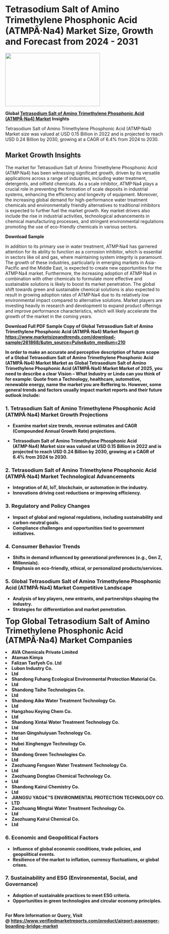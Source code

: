 <H1>Tetrasodium Salt of Amino Trimethylene Phosphonic Acid (ATMPÂ·Na4) Market Size, Growth and Forecast from 2024 - 2031</H1><img class="aligncenter size-medium wp-image-584254" src="https://thirdeyenews.in/wp-content/uploads/2024/09/Global-Market-Research-300x168.jpeg" alt="" width="300" height="168" /><p><strong>Global&nbsp;<a href="https://www.marketsizeandtrends.com/download-sample/261868/&amp;utm_source=Pulse&amp;utm_medium=210">Tetrasodium Salt of Amino Trimethylene Phosphonic Acid (ATMPÂ·Na4) Market</a> Insights</strong></p><p>Tetrasodium Salt of Amino Trimethylene Phosphonic Acid (ATMP·Na4) Market size was valued at USD 0.15 Billion in 2022 and is projected to reach USD 0.24 Billion by 2030, growing at a CAGR of 6.4% from 2024 to 2030.</p><p><h2>Market Growth Insights</h2> <p>The market for Tetrasodium Salt of Amino Trimethylene Phosphonic Acid (ATMP·Na4) has been witnessing significant growth, driven by its versatile applications across a range of industries, including water treatment, detergents, and oilfield chemicals. As a scale inhibitor, ATMP·Na4 plays a crucial role in preventing the formation of scale deposits in industrial systems, enhancing the efficiency and longevity of equipment. Moreover, the increasing global demand for high-performance water treatment chemicals and environmentally friendly alternatives to traditional inhibitors is expected to further fuel the market growth. Key market drivers also include the rise in industrial activities, technological advancements in chemical manufacturing processes, and stringent environmental regulations promoting the use of eco-friendly chemicals in various sectors.</p> <p><strong>Download Sample</strong></p> <p>In addition to its primary use in water treatment, ATMP·Na4 has garnered attention for its ability to function as a corrosion inhibitor, which is essential in sectors like oil and gas, where maintaining system integrity is paramount. The growth of these industries, particularly in emerging markets in Asia-Pacific and the Middle East, is expected to create new opportunities for the ATMP·Na4 market. Furthermore, the increasing adoption of ATMP·Na4 in combination with other chemicals to formulate more effective and sustainable solutions is likely to boost its market penetration. The global shift towards green and sustainable chemical solutions is also expected to result in growing adoption rates of ATMP·Na4 due to its relatively low environmental impact compared to alternative solutions. Market players are investing heavily in research and development to expand product offerings and improve performance characteristics, which will likely accelerate the growth of the market in the coming years.</p> <p><strong></p><p><span class=""><strong>Download Full PDF Sample Copy of Global Tetrasodium Salt of Amino Trimethylene Phosphonic Acid (ATMPÂ·Na4) Market Report</strong> @ <a href="https://www.marketsizeandtrends.com/download-sample/261868/&amp;utm_source=Pulse&amp;utm_medium=210" target="_blank">https://www.marketsizeandtrends.com/download-sample/261868/&amp;utm_source=Pulse&amp;utm_medium=210</a></span></p><p>In order to make an accurate and perceptive description of future scope of a Global&nbsp;Tetrasodium Salt of Amino Trimethylene Phosphonic Acid (ATMPÂ·Na4) Market Market as Global&nbsp;Tetrasodium Salt of Amino Trimethylene Phosphonic Acid (ATMPÂ·Na4) Market Market of 2025, you need to describe a clear Vision &ndash; What Industry or Linda can you think of for example: Quote from a Technology, healthcare, automotive, renewable energy, name the market you are Reffering to. However, some general trends and factors usually impact market reports and their future outlook include:</p><h3>1.&nbsp;<strong>Tetrasodium Salt of Amino Trimethylene Phosphonic Acid (ATMPÂ·Na4) Market Growth Projections</strong></h3><ul><li>Examine market size trends, revenue estimates and CAGR (Compounded Annual Growth Rate) projections.</li><li><p>Tetrasodium Salt of Amino Trimethylene Phosphonic Acid (ATMP·Na4) Market size was valued at USD 0.15 Billion in 2022 and is projected to reach USD 0.24 Billion by 2030, growing at a CAGR of 6.4% from 2024 to 2030.</p></li></ul><h3>2.&nbsp;<strong>Tetrasodium Salt of Amino Trimethylene Phosphonic Acid (ATMPÂ·Na4) Market Technological Advancements</strong></h3><ul><li>Integration of AI, IoT, blockchain, or automation in the industry.</li><li>Innovations driving cost reductions or improving efficiency.</li></ul><h3>3.&nbsp;<strong>Regulatory and Policy Changes</strong></h3><ul><li>Impact of global and regional regulations, including sustainability and carbon-neutral goals.</li><li>Compliance challenges and opportunities tied to government initiatives.</li></ul><h3>4.&nbsp;<strong>Consumer Behavior Trends</strong></h3><ul><li>Shifts in demand influenced by generational preferences (e.g., Gen Z, Millennials).</li><li>Emphasis on eco-friendly, ethical, or personalized products/services.</li></ul><h3>5.&nbsp;<strong>Global Tetrasodium Salt of Amino Trimethylene Phosphonic Acid (ATMPÂ·Na4) Market Competitive Landscape</strong></h3><ul><li>Analysis of key players, new entrants, and partnerships shaping the industry.</li><li>Strategies for differentiation and market penetration.</li></ul><p data-pm-slice="1 1 []"><span style="color: inherit; font-family: inherit; font-size: 25px;">Top Global Tetrasodium Salt of Amino Trimethylene Phosphonic Acid (ATMPÂ·Na4) Market Companies</span></p><div class="" data-test-id=""><p><li>AVA Chemicals Private Limited</li><li> Ataman Kimya</li><li> Falizan Tasfyeh Co. Ltd</li><li> Lubon Industry Co.</li><li>Ltd</li><li> Shandong Fuhang Ecological Environmental Protection Material Co.</li><li> Ltd</li><li> Shandong Taihe Technologies Co.</li><li> Ltd</li><li> Shandong Aike Water Treatment Technology Co.</li><li> Ltd</li><li> Hangzhou Keying Chem Co.</li><li> Ltd</li><li> Shandong Xintai Water Treatment Technology Co.</li><li> Ltd</li><li> Henan Qingshuiyuan Technology Co.</li><li> Ltd</li><li> Hubei Xinghengye Technology Co.</li><li> Ltd</li><li> Shandong Green Technologies Co.</li><li>Ltd</li><li> Zaozhuang Fengsen Water Treatment Technology Co.</li><li> Ltd</li><li> Zaozhuang Dongtao Chemical Technology Co.</li><li>Ltd</li><li> Shandong Kairui Chemistry Co.</li><li>Ltd</li><li> JIANGSU YAOâ€™S ENVIRONMENTAL PROTECTION TECHNOLOGY CO.</li><li> LTD</li><li> Zaozhuang Mingtai Water Treatment Technology Co.</li><li> Ltd</li><li> Zaozhuang Kairui Chemical Co.</li><li> Ltd</li></p></div><h3>6.&nbsp;<strong>Economic and Geopolitical Factors</strong></h3><ul><li>Influence of global economic conditions, trade policies, and geopolitical events.</li><li>Resilience of the market to inflation, currency fluctuations, or global crises.</li></ul><h3>7.&nbsp;<strong>Sustainability and ESG (Environmental, Social, and Governance)</strong></h3><ul><li>Adoption of sustainable practices to meet ESG criteria.</li><li>Opportunities in green technologies and circular economy principles.</li></ul><h2><strong style="font-size: 14px;">For More Information or Query, Visit @&nbsp;</strong><a style="background-color: #ffffff; font-size: 14px;" href="https://www.marketsizeandtrends.com/report/tetrasodium-salt-of-amino-trimethylene-phosphonic-acid-atmp-na4-market/" target="_blank">https://www.verifiedmarketreports.com/product/airport-passenger-boarding-bridge-market</a></h2>
